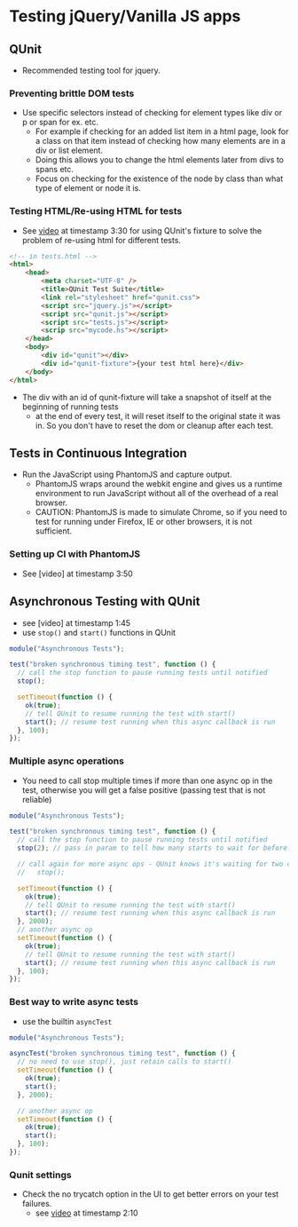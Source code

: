 # Testing jQuery/Vanilla JS apps

## QUnit

- Recommended testing tool for jquery.

### Preventing brittle DOM tests

- Use specific selectors instead of checking for element types like div or p or span for ex. etc.
  - For example if checking for an added list item in a html page, look for a class on that item instead of checking how many elements are in a div or list element.
  - Doing this allows you to change the html elements later from divs to spans etc.
  - Focus on checking for the existence of the node by class than what type of element or node it is.

### Testing HTML/Re-using HTML for tests

- See [video](https://app.pluralsight.com/ilx/video-courses/74d86142-f3dd-4607-8b33-d3dbe2f83ccb/ca39bbdb-0ff5-4b78-9fec-88e759ae9203/fb0a9d0d-3970-439e-ae75-0e6aba6924f0) at timestamp 3:30 for using QUnit's fixture to solve the problem of re-using html for different tests.

```html
<!-- in tests.html -->
<html>
    <head>
        <meta charset="UTF-8" />
        <title>QUnit Test Suite</title>
        <link rel="stylesheet" href="qunit.css">
        <script src="jquery.js"></script>
        <script src="qunit.js"></script>
        <script src="tests.js"></script>
        <scrip src="mycode.hs"></script>
    </head>
    <body>
        <div id="qunit"></div>
        <div id="qunit-fixture">{your test html here}</div>
    </body>
</html>
```

- The div with an id of qunit-fixture will take a snapshot of itself at the beginning of running tests
  - at the end of every test, it will reset itself to the original state it was in. So you don't have to reset the dom or cleanup after each test.

## Tests in Continuous Integration

- Run the JavaScript using PhantomJS and capture output.
  - PhantomJS wraps around the webkit engine and gives us a runtime environment to run JavaScript without all of the overhead of a real browser.
  - CAUTION: PhantomJS is made to simulate Chrome, so if you need to test for running under Firefox, IE or other browsers, it is not sufficient.

### Setting up CI with PhantomJS

- See [video] at timestamp 3:50

## Asynchronous Testing with QUnit

- see [video] at timestamp 1:45
- use `stop()` and `start()` functions in QUnit

```javascript
module("Asynchronous Tests");

test("broken synchronous timing test", function () {
  // call the stop function to pause running tests until notified
  stop();

  setTimeout(function () {
    ok(true);
    // tell QUnit to resume running the test with start()
    start(); // resume test running when this async callback is run
  }, 100);
});
```

### Multiple async operations

- You need to call stop multiple times if more than one async op in the test, otherwise you will get a false positive (passing test that is not reliable)

```javascript
module("Asynchronous Tests");

test("broken synchronous timing test", function () {
  // call the stop function to pause running tests until notified
  stop(2); // pass in param to tell how many starts to wait for before resuming the test.

  // call again for more async ops - QUnit knows it's waiting for two calls to start() before it can continue.
  //   stop();

  setTimeout(function () {
    ok(true);
    // tell QUnit to resume running the test with start()
    start(); // resume test running when this async callback is run
  }, 2000);
  // another async op
  setTimeout(function () {
    ok(true);
    // tell QUnit to resume running the test with start()
    start(); // resume test running when this async callback is run
  }, 100);
});
```

### Best way to write async tests

- use the builtin `asyncTest`

```javascript
module("Asynchronous Tests");

asyncTest("broken synchronous timing test", function () {
  // no need to use stop(), just retain calls to start()
  setTimeout(function () {
    ok(true);
    start();
  }, 2000);

  // another async op
  setTimeout(function () {
    ok(true);
    start();
  }, 100);
});
```

### Qunit settings
- Check the no trycatch option in the UI to get better errors on your test failures.
  - see [video](https://app.pluralsight.com/ilx/video-courses/74d86142-f3dd-4607-8b33-d3dbe2f83ccb/ca39bbdb-0ff5-4b78-9fec-88e759ae9203/7db88e1c-5677-492a-b11e-f8c0d8447d01) at timestamp 2:10
